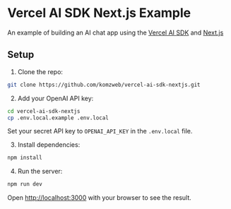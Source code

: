 # Vercel AI SDK Next.js Example

An example of building an AI chat app using the [Vercel AI SDK](https://github.com/vercel-labs/ai) and [Next.js](https://nextjs.org/)

## Setup

1. Clone the repo:

```bash
git clone https://github.com/komzweb/vercel-ai-sdk-nextjs.git
```

2. Add your OpenAI API key:

```bash
cd vercel-ai-sdk-nextjs
cp .env.local.example .env.local
```

Set your secret API key to `OPENAI_API_KEY` in the `.env.local` file.

3. Install dependencies:

```bash
npm install
```

4. Run the server:

```bash
npm run dev
```

Open [http://localhost:3000](http://localhost:3000) with your browser to see the result.
